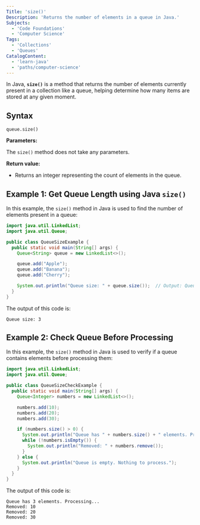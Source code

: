 ```yaml
---
Title: 'size()'
Description: 'Returns the number of elements in a queue in Java.'
Subjects:
  - 'Code Foundations'
  - 'Computer Science'
Tags:
  - 'Collections'
  - 'Queues'
CatalogContent:
  - 'learn-java'
  - 'paths/computer-science'
---
```


In Java, **`size()`** is a method that returns the number of elements currently present in a collection like a queue, helping determine how many items are stored at any given moment.

## Syntax

```pseudo
queue.size()
```

**Parameters:**

The `size()` method does not take any parameters.

**Return value:**

- Returns an integer representing the count of elements in the queue.

## Example 1: Get Queue Length using Java `size()`

In this example, the `size()` method in Java is used to find the number of elements present in a queue:

```java
import java.util.LinkedList;
import java.util.Queue;

public class QueueSizeExample {
  public static void main(String[] args) {
    Queue<String> queue = new LinkedList<>();

    queue.add("Apple");
    queue.add("Banana");
    queue.add("Cherry");

    System.out.println("Queue size: " + queue.size());  // Output: Queue size: 3
  }
}
```

The output of this code is:

```shell
Queue size: 3
```

## Example 2: Check Queue Before Processing

In this example, the `size()` method in Java is used to verify if a queue contains elements before processing them:

```java
import java.util.LinkedList;
import java.util.Queue;

public class QueueSizeCheckExample {
  public static void main(String[] args) {
    Queue<Integer> numbers = new LinkedList<>();

    numbers.add(10);
    numbers.add(20);
    numbers.add(30);

    if (numbers.size() > 0) {
      System.out.println("Queue has " + numbers.size() + " elements. Processing...");
      while (!numbers.isEmpty()) {
        System.out.println("Removed: " + numbers.remove());
      }
    } else {
      System.out.println("Queue is empty. Nothing to process.");
    }
  }
}
```

The output of this code is:

```shell
Queue has 3 elements. Processing...
Removed: 10
Removed: 20
Removed: 30
```
